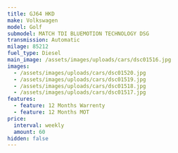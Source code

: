 ```yaml
---
title: GJ64 HKD
make: Volkswagen
model: Golf
submodel: MATCH TDI BLUEMOTION TECHNOLOGY DSG
transmission: Automatic
milage: 85212
fuel_type: Diesel
main_image: /assets/images/uploads/cars/dsc01516.jpg
images:
  - /assets/images/uploads/cars/dsc01520.jpg
  - /assets/images/uploads/cars/dsc01519.jpg
  - /assets/images/uploads/cars/dsc01518.jpg
  - /assets/images/uploads/cars/dsc01517.jpg
features:
  - feature: 12 Months Warrenty
  - feature: 12 Months MOT
price:
  interval: weekly
  amount: 60
hidden: false
---
```

